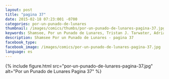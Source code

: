 ```yaml
---
layout: post
title: "pagina 37"
date: 2015-02-18 07:23:001 -0700
categories: por-un-punado-de-lunares
thumbnail: /images/comics/thumbs/por-un-punado-de-lunares-pagina-37.jpg
keywords: Shamsee, Por un Punado de Lunares, Tristan J. Tarwater, Adrian Ricker
description: Shamsee Por un Punado de Lunares - pagina 37
facebook_type: 
facebook_image: /images/comics/por-un-punado-de-lunares-pagina-37.jpg
language: es
---
```

{% include figure.html src="por-un-punado-de-lunares-pagina-37.jpg" alt="Por un Punado de Lunares Pagina 37" %}